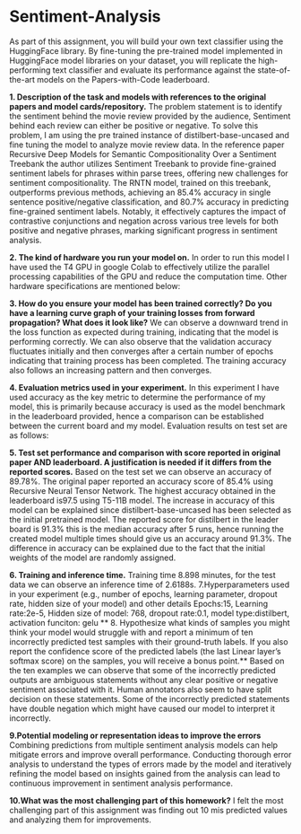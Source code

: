 # Sentiment-Analysis
As part of this assignment, you will build your own text classifier using the HuggingFace library. By fine-tuning the pre-trained model implemented in HuggingFace model libraries on your dataset, you will replicate the high-performing text classifier and evaluate its performance against the state-of-the-art models on the Papers-with-Code leaderboard.

**1. Description of the task and models with references to the original papers and model cards/repository.**
The problem statement is to identify the sentiment behind the movie review provided by the audience, Sentiment behind each review can either be positive or negative.
To solve this problem, I am using the pre trained instance of distilbert-base-uncased and fine tuning the model to analyze movie review data.
In the reference paper Recursive Deep Models for Semantic Compositionality Over a Sentiment Treebank the author utilizes Sentiment Treebank to provide fine-grained sentiment labels for phrases within parse trees, offering new challenges for sentiment compositionality. The RNTN model, trained on this treebank, outperforms previous methods, achieving an 85.4% accuracy in single sentence positive/negative classification, and 80.7% accuracy in predicting fine-grained sentiment labels. Notably, it effectively captures the impact of contrastive conjunctions and negation across various tree levels for both positive and negative phrases, marking significant progress in sentiment analysis.

**2. The kind of hardware you run your model on.**
In order to run this model I have used the T4 GPU in google Colab to effectively utilize the parallel processing capabilities of the GPU and reduce the computation time. Other hardware specifications are mentioned below:
 

**3. How do you ensure your model has been trained correctly? Do you have a learning curve graph of your training losses from forward propagation? What does it look like?**
We can observe a downward trend in the loss function as expected during training, indicating that the model is performing correctly.  We can also observe that the validation accuracy fluctuates initially and then converges after a certain number of epochs indicating that training process has been completed. The training accuracy also follows an increasing pattern and then converges.


**4. Evaluation metrics used in your experiment.**
In this experiment I have used accuracy as the key metric to determine the performance of my model, this is primarily because accuracy is used as the model benchmark in the leaderboard provided, hence a comparison can be established between the current board and my model.
Evaluation results on test set are as follows:
 
**5. Test set performance and comparison with score reported in original paper AND leaderboard. A justification is needed if it differs from the reported scores.**
Based on the test set we can observe an accuracy of 89.78%. The original paper reported an accuracy score of 85.4% using Recursive Neural Tensor Network. The highest accuracy obtained in the leaderboard is97.5 using T5-11B model. The increase in accuracy of this model can be explained since distilbert-base-uncased has been selected as the initial pretrained model. The reported score for distilbert in the leader board is 91.3% this is the median accuracy after 5 runs, hence running the created model multiple times should give us an accuracy around 91.3%. The difference in accuracy can be explained due to the fact that the initial weights of the model are randomly assigned.

**6. Training and inference time.**
Training time 8.898 minutes, for the test data we can observe an inference time of 2.6188s.
7.Hyperparameters used in your experiment (e.g., number of epochs, learning parameter, dropout rate, hidden size of your model) and other details
Epochs:15, Learning rate:2e-5, Hidden size of model: 768, dropout rate:0.1, model type:distilbert, activation funciton: gelu
 **
8. Hypothesize what kinds of samples you might think your model would struggle with and report a minimum of ten incorrectly predicted test samples with their ground-truth labels. If you also report the confidence score of the predicted labels (the last Linear layer’s softmax score) on the samples, you will receive a bonus point.**
Based on the ten examples we can observe that some of the incorrectly predicted outputs are ambiguous statements without any clear positive or negative sentiment associated with it.
Human annotators also seem to have split decision on these statements.
Some of the incorrectly predicted statements have double negation which might have caused our model to interpret it incorrectly.
 
**9.Potential modeling or representation ideas to improve the errors**
Combining predictions from multiple sentiment analysis models can help mitigate errors and improve overall performance. Conducting thorough error analysis to understand the types of errors made by the model and iteratively refining the model based on insights gained from the analysis can lead to continuous improvement in sentiment analysis performance.

**10.What was the most challenging part of this homework?**
I felt the most challenging part of this assignment was finding out 10 mis predicted values and analyzing them for improvements.

